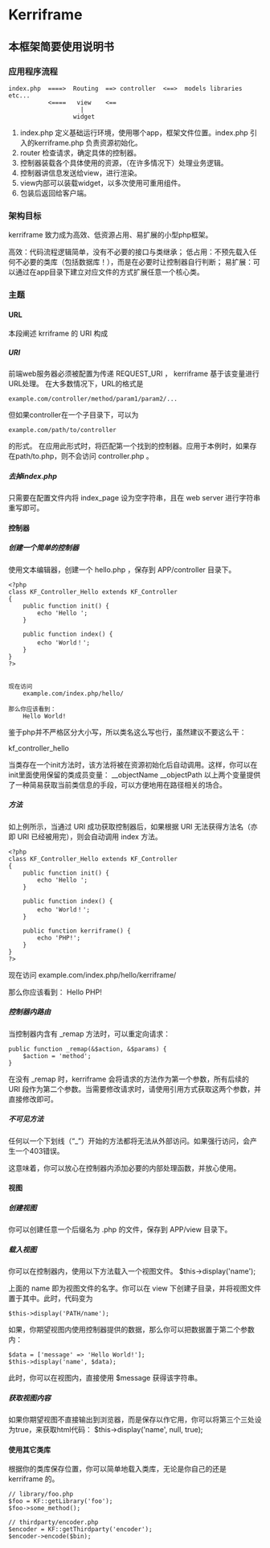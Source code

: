Kerriframe
==========

本框架简要使用说明书
--------------------

### 应用程序流程


	index.php  ====>  Routing  ==> controller  <==>  models libraries etc...
	           <====   view    <==
	                    |
	                  widget

1. index.php 定义基础运行环境，使用哪个app，框架文件位置。index.php 引入的kerriframe.php 负责资源初始化。
2. router 检查请求，确定具体的控制器。
3. 控制器装载各个具体使用的资源，（在许多情况下）处理业务逻辑。
4. 控制器讲信息发送给view，进行渲染。
5. view内部可以装载widget，以多次使用可重用组件。
6. 包装后返回给客户端。






### 架构目标

kerriframe 致力成为高效、低资源占用、易扩展的小型php框架。

高效：代码流程逻辑简单，没有不必要的接口与类继承；
低占用：不预先载入任何不必要的类库（包括数据库！），而是在必要时让控制器自行判断；
易扩展：可以通过在app目录下建立对应文件的方式扩展任意一个核心类。




### 主题


#### URL
本段阐述 krriframe 的 URI 构成

##### URI

前端web服务器必须被配置为传递 REQUEST_URI ， kerriframe 基于该变量进行URL处理。
在大多数情况下，URL的格式是

	example.com/controller/method/param1/param2/...

但如果controller在一个子目录下，可以为

	example.com/path/to/controller

的形式。
在应用此形式时，将匹配第一个找到的控制器。应用于本例时，如果存在path/to.php，则不会访问 controller.php 。

##### 去掉index.php
只需要在配置文件内将 index_page 设为空字符串，且在 web server 进行字符串重写即可。




#### 控制器

##### 创建一个简单的控制器

使用文本编辑器，创建一个 hello.php ，保存到 APP/controller 目录下。

	<?php
	class KF_Controller_Hello extends KF_Controller
	{
		public function init() {
			echo 'Hello ';
		}

		public function index() {
			echo 'World！';
		}
	}
	?>


	现在访问
		example.com/index.php/hello/

	那么你应该看到：
		Hello World!

鉴于php并不严格区分大小写，所以类名这么写也行，虽然建议不要这么干：

kf_controller_hello

当类存在一个init方法时，该方法将被在资源初始化后自动调用。这样，你可以在init里面使用保留的类成员变量：
	__objectName
	__objectPath
以上两个变量提供了一种简易获取当前类信息的手段，可以方便地用在路径相关的场合。

##### 方法

如上例所示，当通过 URI 成功获取控制器后，如果根据 URI 无法获得方法名（亦即 URI 已经被用完），则会自动调用 index 方法。

	<?php
	class KF_Controller_Hello extends KF_Controller
	{
		public function init() {
			echo 'Hello ';
		}

		public function index() {
			echo 'World！';
		}

		public function kerriframe() {
			echo 'PHP!';
		}
	}
	?>

现在访问
	example.com/index.php/hello/kerriframe/

那么你应该看到：
	Hello PHP!

##### 控制器内路由

当控制器内含有 _remap 方法时，可以重定向请求：

	public function _remap(&$action, &$params) {
		$action = 'method';
	}

在没有 _remap 时，kerriframe 会将请求的方法作为第一个参数，所有后续的 URI 段作为第二个参数。当需要修改请求时，请使用引用方式获取这两个参数，并直接修改即可。


##### 不可见方法

任何以一个下划线（“_”）开始的方法都将无法从外部访问。如果强行访问，会产生一个403错误。

这意味着，你可以放心在控制器内添加必要的内部处理函数，并放心使用。



#### 视图

##### 创建视图

你可以创建任意一个后缀名为 .php 的文件，保存到 APP/view 目录下。

##### 载入视图

你可以在控制器内，使用以下方法载入一个视图文件。
	$this->display('name');

上面的 name 即为视图文件的名字。你可以在 view 下创建子目录，并将视图文件置于其中。此时，代码变为

	$this->display('PATH/name');

如果，你期望视图内使用控制器提供的数据，那么你可以把数据置于第二个参数内：

	$data = ['message' => 'Hello World!'];
	$this->display('name', $data);

此时，你可以在视图内，直接使用 $message 获得该字符串。

##### 获取视图内容

如果你期望视图不直接输出到浏览器，而是保存以作它用，你可以将第三个三处设为true，来获取html代码：
	$this->display('name', null, true);


#### 使用其它类库

根据你的类库保存位置，你可以简单地载入类库，无论是你自己的还是 kerriframe 的。

	// library/foo.php
	$foo = KF::getLibrary('foo');
	$foo->some_method();

	// thirdparty/encoder.php
	$encoder = KF::getThirdparty('encoder');
	$encoder->encode($bin);


